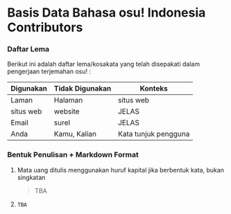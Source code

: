 # Basis Data Bahasa osu! Indonesia Contributors

### Daftar Lema 

Berikut ini adalah daftar lema/kosakata yang telah disepakati dalam pengerjaan terjemahan osu! :

Digunakan | Tidak Digunakan | Konteks | 
---------|--------|-------
Laman | Halaman | situs web
situs web | website | JELAS
Email  | surel | JELAS
Anda | Kamu, Kalian | Kata tunjuk pengguna


### Bentuk Penulisan + Markdown Format

1. Mata uang ditulis menggunakan huruf kapital jika berbentuk kata, bukan singkatan
    > TBA

2. `TBA`